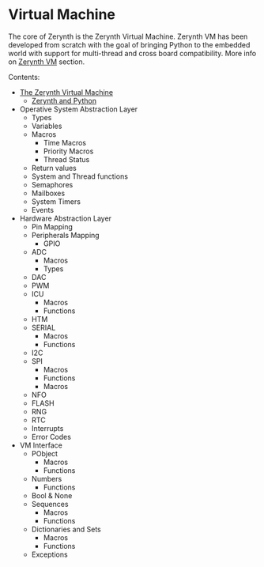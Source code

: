 # Virtual Machine

The core of Zerynth is the Zerynth Virtual Machine. Zerynth VM has been developed from scratch with the goal of bringing Python to the embedded world with support for multi-thread and cross board compatibility. More info on [Zerynth VM](https://docs.zerynth.com/latest/official/core.zerynth.stdlib/docs/vm.html#zerynthvm) section.

Contents:


* [The Zerynth Virtual Machine](https://docs.zerynth.com/latest/official/core.zerynth.stdlib/docs/vm.html)
    * [Zerynth and Python](https://docs.zerynth.com/latest/official/core.zerynth.stdlib/docs/vm.html#zerynth-and-python)
* Operative System Abstraction Layer
    * Types
    * Variables
    * Macros
	    * Time Macros
	    * Priority Macros
	    * Thread Status
    * Return values
    * System and Thread functions
    * Semaphores
    * Mailboxes
    * System Timers
    * Events
* Hardware Abstraction Layer
    * Pin Mapping
    * Peripherals Mapping
	    * GPIO
    * ADC
	    * Macros
	    * Types
    * DAC
    * PWM
    * ICU
	    * Macros
	    * Functions
    * HTM
    * SERIAL
	    * Macros
	    * Functions
    * I2C
    * SPI
	    * Macros
	    * Functions
	    * Macros
    * NFO
    * FLASH
    * RNG
    * RTC
    * Interrupts
    * Error Codes
* VM Interface
    * PObject
	    * Macros
	    * Functions
    * Numbers
	    * Functions
    * Bool & None
    * Sequences
	    * Macros
	    * Functions
    * Dictionaries and Sets
	    * Macros
	    * Functions
    * Exceptions

<!--stackedit_data:
eyJoaXN0b3J5IjpbMTg5ODcwMTQwMiwtOTYzMzkwMzBdfQ==
-->